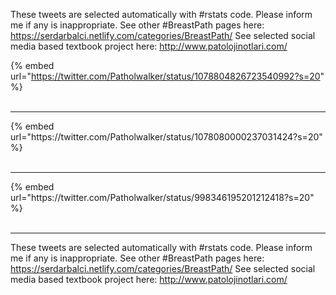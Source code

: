 

These tweets are selected automatically with #rstats code. Please inform me if any is inappropriate.
See other #BreastPath pages here: https://serdarbalci.netlify.com/categories/BreastPath/ 
See selected social media based textbook project here: http://www.patolojinotlari.com/

{% embed url="https://twitter.com/Patholwalker/status/1078804826723540992?s=20" %}<br>
<br>
<hr>
{% embed url="https://twitter.com/Patholwalker/status/1078080000237031424?s=20" %}<br>
<br>
<hr>
{% embed url="https://twitter.com/Patholwalker/status/998346195201212418?s=20" %}<br>
<br>
<hr>


These tweets are selected automatically with #rstats code. Please inform me if any is inappropriate.
See other #BreastPath pages here: https://serdarbalci.netlify.com/categories/BreastPath/ 
See selected social media based textbook project here: http://www.patolojinotlari.com/

